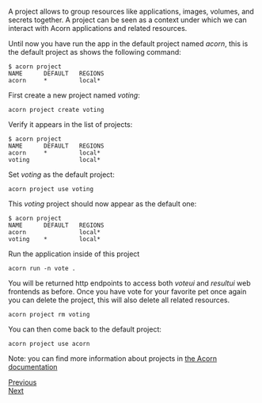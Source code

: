 A project allows to group resources like applications, images, volumes, and secrets together. A project can be seen as a context under which we can interact with Acorn applications and related resources.  

Until now you have run the app in the default project named *acorn*, this is the default project as shows the following command:

```
$ acorn project
NAME      DEFAULT   REGIONS
acorn     *         local*
```

First create a new project named *voting*:

```
acorn project create voting
```

Verify it appears in the list of projects:

```
$ acorn project
NAME      DEFAULT   REGIONS
acorn     *         local*
voting              local*
```

Set *voting* as the default project:

```
acorn project use voting
```

This *voting* project should now appear as the default one:

```
$ acorn project
NAME      DEFAULT   REGIONS
acorn               local*
voting    *         local*
```

Run the application inside of this project

```
acorn run -n vote .
```

You will be returned http endpoints to access both *voteui* and *resultui* web frontends as before.
Once you have vote for your favorite pet once again you can delete the project, this will also delete all related resources.

```
acorn project rm voting
```

You can then come back to the default project:

```
acorn project use acorn
```

Note: you can find more information about projects in [the Acorn documentation](https://docs.acorn.io/running/projects)

[Previous](./job.md)  
[Next](./acorn_image.md)